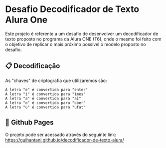 # Desafio Decodificador de Texto Alura One
Este projeto é referente a um desafio de desenvolver um decodificador de texto proposto no programa da Alura ONE (T6), onde o mesmo foi feito com o objetivo de replicar o mais próximo possível o modelo proposto no desafio.

## 📋 Decodificação

As "chaves" de criptografia que utilizaremos são:

```
A letra "e" é convertida para "enter"
A letra "i" é convertida para "imes"
A letra "a" é convertida para "ai"
A letra "o" é convertida para "ober"
A letra "u" é convertida para "ufat"
```
## 🔗 Github Pages
O projeto pode ser acessado através do seguinte link: https://guihantani.github.io/decodificador-de-texto-alura/
